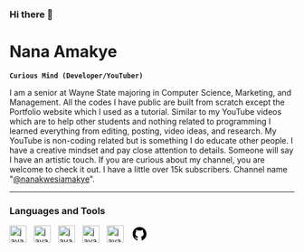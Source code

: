 ### Hi there 👋

<h1>Nana Amakye</h1>

**`Curious Mind (Developer/YouTuber)`**

I am a senior at Wayne State majoring in Computer Science, Marketing, and Management. All the codes I have public are built from scratch
except the Portfolio website which I used as a tutorial. Similar to my YouTube videos which are to help other students and nothing 
related to programming I learned everything from editing, posting, video ideas, and research. My YouTube is non-coding related but is something I do educate other people. I have a creative mindset and pay close attention
to details. Someone will say I have an artistic touch. If you are curious about my channel, you are welcome to check it out. I have a little over 15k subscribers. Channel name "[@nanakwesiamakye](https://www.youtube.com/@nanakwesiamakye)".

---

###  Languages and Tools
<img align="left" alt="javascript" width="30px" style="padding-right:10px;" src="https://cdn.jsdelivr.net/gh/devicons/devicon@latest/icons/html5/html5-plain.svg" />
<img align="left" alt="javascript" width="30px" style="padding-right:10px;" src="https://cdn.jsdelivr.net/gh/devicons/devicon@latest/icons/css3/css3-plain.svg" />
<img align="left" alt="javascript" width="30px" style="padding-right:10px;" src="https://cdn.jsdelivr.net/gh/devicons/devicon@latest/icons/javascript/javascript-plain.svg" />
<img align="left" alt="javascript" width="30px" style="padding-right:10px;" src="https://cdn.jsdelivr.net/gh/devicons/devicon@latest/icons/python/python-plain.svg" />
<img align="left" alt="javascript" width="30px" style="padding-right:10px;" src="https://cdn.jsdelivr.net/gh/devicons/devicon@latest/icons/git/git-plain.svg" />
<svg xmlns="http://www.w3.org/2000/svg" x="0px" y="0px" width="30" height="30" viewBox="0 0 64 64">
<path  d="M32 6C17.641 6 6 17.641 6 32c0 12.277 8.512 22.56 19.955 25.286-.592-.141-1.179-.299-1.755-.479V50.85c0 0-.975.325-2.275.325-3.637 0-5.148-3.245-5.525-4.875-.229-.993-.827-1.934-1.469-2.509-.767-.684-1.126-.686-1.131-.92-.01-.491.658-.471.975-.471 1.625 0 2.857 1.729 3.429 2.623 1.417 2.207 2.938 2.577 3.721 2.577.975 0 1.817-.146 2.397-.426.268-1.888 1.108-3.57 2.478-4.774-6.097-1.219-10.4-4.716-10.4-10.4 0-2.928 1.175-5.619 3.133-7.792C19.333 23.641 19 22.494 19 20.625c0-1.235.086-2.751.65-4.225 0 0 3.708.026 7.205 3.338C28.469 19.268 30.196 19 32 19s3.531.268 5.145.738c3.497-3.312 7.205-3.338 7.205-3.338.567 1.474.65 2.99.65 4.225 0 2.015-.268 3.19-.432 3.697C46.466 26.475 47.6 29.124 47.6 32c0 5.684-4.303 9.181-10.4 10.4 1.628 1.43 2.6 3.513 2.6 5.85v8.557c-.576.181-1.162.338-1.755.479C49.488 54.56 58 44.277 58 32 58 17.641 46.359 6 32 6zM33.813 57.93C33.214 57.972 32.61 58 32 58 32.61 58 33.213 57.971 33.813 57.93zM37.786 57.346c-1.164.265-2.357.451-3.575.554C35.429 57.797 36.622 57.61 37.786 57.346zM32 58c-.61 0-1.214-.028-1.813-.07C30.787 57.971 31.39 58 32 58zM29.788 57.9c-1.217-.103-2.411-.289-3.574-.554C27.378 57.61 28.571 57.797 29.788 57.9z"></path>
</svg><br> 

#
          
                 

<!--



Here are some ideas to get you started:

- 🔭 I’m currently working on ...
- 🌱 I’m currently learning ...
- 👯 I’m looking to collaborate on ...
- 🤔 I’m looking for help with ...
- 💬 Ask me about ...
- 📫 How to reach me: ...
- 😄 Pronouns: ...
- ⚡ Fun fact: ...
-->
